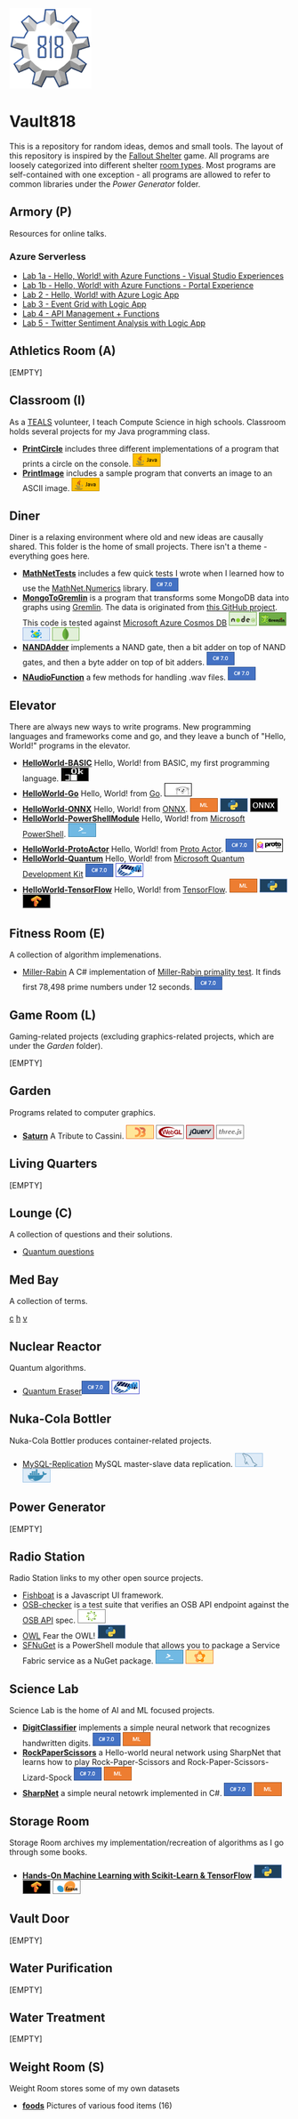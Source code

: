![](./imgs/vault818.png) 
# Vault818
This is a repository for random ideas, demos and small tools. The layout of this repository is inspired by the [Fallout Shelter](https://en.wikipedia.org/wiki/Fallout_Shelter) game. All programs are loosely categorized into different shelter [room types](http://www.ign.com/wikis/fallout-shelter/Rooms). Most programs are self-contained with one exception - all programs are allowed to refer to common libraries under the _Power Generator_ folder.

## Armory (P)
Resources for online talks.

### Azure Serverless

- [Lab 1a - Hello, World! with Azure Functions - Visual Studio Experiences](./Armory/Serverless/lab-1-a/hello-world-functions-vs.md)
- [Lab 1b - Hello, World! with Azure Functions - Portal Experience](./Armory/Serverless/lab-1-b/hello-world-functions-portal.md)
- [Lab 2 - Hello, World! with Azure Logic App](./Armory/Serverless/lab-2/hello-world-logic-apps.md)
- [Lab 3 - Event Grid with Logic App](./Armory/Serverless/lab-3/event-grid.md)
- [Lab 4 - API Management + Functions](./Armory/lab-4/apim.md)
- [Lab 5 - Twitter Sentiment Analysis with Logic App](./Armory/lab-5/logic-app.md)
## Athletics Room (A)
[EMPTY]

## Classroom (I)
As a [TEALS](https://www.tealsk12.org/) volunteer, I teach Compute Science in high schools. Classroom holds several projects for my Java programming class.

- [**PrintCircle**](./Classroom/PrintCircle) includes three different implementations of a program that prints a circle on the console. ![Java](./imgs/java.png)
- [**PrintImage**](./Classroom/PrintImage) includes a sample program that converts an image to an ASCII image. ![Java](./imgs/java.png)


## Diner
Diner is a relaxing environment where old and new ideas are causally shared. This folder is the home of small projects. There isn't a theme - everything goes here. 

- [**MathNetTests**](./Diner/MathNetTests) includes a few quick tests I wrote when I learned how to use the [MathNet.Numerics](https://numerics.mathdotnet.com/) library. ![C# 7.0](./imgs/c-sharp-7.png)
- [**MongoToGremlin**](./Diner/MongoToGremlin) is a program that transforms some MongoDB data into graphs using [Gremlin](https://en.wikipedia.org/wiki/Gremlin_(programming_language)). The data is originated from [this GitHub project](https://github.com/scotch-io/mean-google-maps). This code is tested against [Microsoft Azure Cosmos DB](https://azure.microsoft.com/en-us/services/cosmos-db/?WT.srch=1&WT.mc_id=AID__SEM_xaYpE5Fy)
![Node.js](./imgs/node-js.png) ![Gremlin](./imgs/gremlin.png) ![Cosmos DB](./imgs/cosmos-db.png) ![MongoDB](./imgs/mongo-db.png)
- [**NANDAdder**](./Diner/NANDAdder) implements a NAND gate, then a bit adder on top of NAND gates, and then a byte adder on top of bit adders. ![C# 7.0](./imgs/c-sharp-7.png)
- [**NAudioFunction**](./Diner/NAudioFunctions) a few methods for handling .wav files. ![C# 7.0](./imgs/c-sharp-7.png)

## Elevator
There are always new ways to write programs. New programming languages and frameworks come and go, and they leave a bunch of "Hello, World!" programs in the elevator.
- [**HelloWorld-BASIC**](./Elevator/HelloWorld-BASIC) Hello, World! from BASIC, my first programming language. ![BASIC](./imgs/basic.png)
- [**HelloWorld-Go**](./Elevator/HelloWorld-Go) Hello, World! from [Go](https://golang.org/). ![Go](./imgs/go.png)
- [**HelloWorld-ONNX**](./Elevator/HelloWorld-ONNX) Hello, World! from [ONNX](https://github.com/onnx/onnx).  ![ML](./imgs/ml.png) ![Python](./imgs/python.png) ![ONNX](./imgs/onnx.png)
- [**HelloWorld-PowerShellModule**](./Elevator/HelloWorld-PowerShellModule) Hello, World! from [Microsoft PowerShell](https://msdn.microsoft.com/en-us/powershell/mt173057.aspx). ![PowerShell](./imgs/powershell.png)
- [**HelloWorld-ProtoActor**](./Elevator/HelloWorld-ProtoActor) Hello, World! from [Proto Actor](http://proto.actor/). ![C# 7.0](./imgs/c-sharp-7.png) ![Proto Actor](./imgs/proto-actor.png)
- [**HelloWorld-Quantum**](./Elevator/HelloWorld-Quantum) Hello, World! from [Microsoft Quantum Development Kit](https://marketplace.visualstudio.com/items?itemName=quantum.DevKit) ![C# 7.0](./imgs/c-sharp-7.png) ![Quantum](./imgs/quantum.png)
- [**HelloWorld-TensorFlow**](./Elevator/HelloWorld-TensorFlow) Hello, World! from [TensorFlow](https://www.tensorflow.org/). ![ML](./imgs/ml.png) ![Python](./imgs/python.png) ![TensorFlow](./imgs/tensorflow.png)

## Fitness Room (E)
A collection of algorithm implemenations.

- [Miller-Rabin](./Fitness-Room/Miller-Rabin) A C# implementation of [Miller-Rabin primality test](https://en.wikipedia.org/wiki/Miller–Rabin_primality_test). It finds first 78,498 prime numbers under 12 seconds. ![C# 7.0](./imgs/c-sharp-7.png)

## Game Room (L)
Gaming-related projects (excluding graphics-related projects, which are under the _Garden_ folder).

[EMPTY]

## Garden
Programs related to computer graphics.
 - [**Saturn**](./Garden/Cassini) A Tribute to Cassini. ![D3](./imgs/d3.png) ![WebGL](./imgs/webgl.png) ![jQuery](./imgs/jquery.png) ![three.js](./imgs/threejs.png)

## Living Quarters
[EMPTY]

## Lounge (C)
A collection of questions and their solutions.

- [Quantum questions](./Lounge/Quantum)

## Med Bay
A collection of terms.

[c](./Med-Bay/c) [h](./Med-Bay/h) [v](./Med-Bay/v)

## Nuclear Reactor
Quantum algorithms.

- [Quantum Eraser](./Nuclear-Reactor/QuantumEraser)![C# 7.0](./imgs/c-sharp-7.png) ![Quantum](./imgs/quantum.png)

## Nuka-Cola Bottler
Nuka-Cola Bottler produces container-related projects.

- [MySQL-Replication](./Nuka-Cola-Bottler/MySQL-Replication)  MySQL master-slave data replication. ![MySQL](./imgs/mysql.png) ![Docker](./imgs/docker.png)
## Power Generator
[EMPTY]

## Radio Station
Radio Station links to my other open source projects.

- [Fishboat](https://github.com/Haishi2016/fishboat) is a Javascript UI framework.
- [OSB-checker](https://github.com/Haishi2016/osb-checker) is a test suite that verifies an OSB API endpoint against the [OSB API](https://github.com/openservicebrokerapi/servicebroker/) spec. ![OSB](./imgs/osb.png)
- [OWL](https://github.com/Haishi2016/owl) Fear the OWL! ![Python](./imgs/python.png)
- [SFNuGet](https://github.com/Azure/SFNuGet) is a PowerShell module that allows you to package a Service Fabric service as a NuGet package. ![PowerShell](./imgs/powershell.png) ![SF](./imgs/sf.png)


## Science Lab
Science Lab is the home of AI and ML focused projects.

- [**DigitClassifier**](./ScienceLab/DigitClassifier) implements a simple neural network that recognizes handwritten digits. ![C# 7.0](./imgs/c-sharp-7.png) ![ML](./imgs/ml.png)
- [**RockPaperScissors**](./ScienceLab/RockPaperScissors) a Hello-world neural network using SharpNet that learns how to play Rock-Paper-Scissors and Rock-Paper-Scissors-Lizard-Spock ![C# 7.0](./imgs/c-sharp-7.png) ![ML](./imgs/ml.png)
- [**SharpNet**](./ScienceLab/SharpNet) a simple neural netowrk implemented in C#. ![C# 7.0](./imgs/c-sharp-7.png) ![ML](./imgs/ml.png)

## Storage Room
Storage Room archives my implementation/recreation of algorithms as I go through some books.
- [**Hands-On Machine Learning with Scikit-Learn & TensorFlow**](./Storage-Room/Hands-On-ML) ![Python](./imgs/python.png) ![TensorFlow](./imgs/tensorflow.png) ![Sciki-Learn](./imgs/scikitlearn.png)

## Vault Door
[EMPTY]

## Water Purification
[EMPTY]

## Water Treatment
[EMPTY]

## Weight Room (S)
Weight Room stores some of my own datasets
- [**foods**](./Weight-Room/foods) Pictures of various food items (16)
